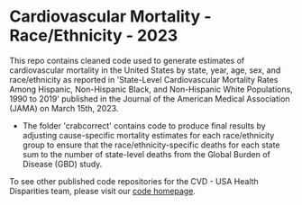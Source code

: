# Cardiovascular Mortality - Race/Ethnicity - 2023

This repo contains cleaned code used to generate estimates of cardiovascular mortality in the United States by state, year, age, sex, and race/ethnicity as reported in 'State-Level Cardiovascular Mortality Rates Among Hispanic, Non-Hispanic Black, and Non-Hispanic White Populations, 1990 to 2019' published in the Journal of the American Medical Association (JAMA) on March 15th, 2023. 

* The folder 'crabcorrect' contains code to produce final results by adjusting cause-specific mortality estimates for each race/ethnicity group to ensure that the race/ethnicity-specific deaths for each state sum to the number of state-level deaths from the Global Burden of Disease (GBD) study.

To see other published code repositories for the CVD - USA Health Disparities team, please visit our [code homepage](https://github.com/ihmeuw/CVDdisparities).
